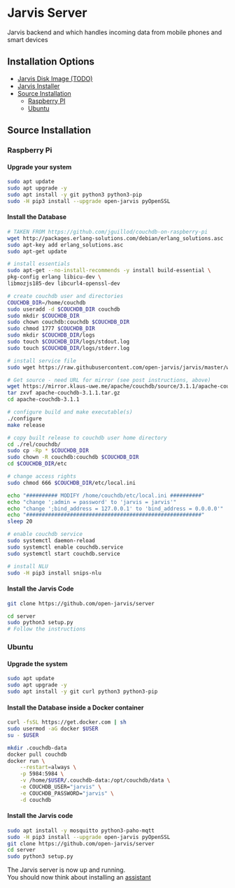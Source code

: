 # Jarvis Server

Jarvis backend and which handles incoming data from mobile phones and smart devices

## Installation Options

* [Jarvis Disk Image (TODO)](#TODO)
* [Jarvis Installer](https://github.com/open-jarvis/jarvis)
* [Source Installation](#source-installation)
    - [Raspberry PI](#rasperry-pi)
    - [Ubuntu](#ubuntu)

## Source Installation

### Raspberry Pi

#### Upgrade your system

``` bash
sudo apt update
sudo apt upgrade -y
sudo apt install -y git python3 python3-pip
sudo -H pip3 install --upgrade open-jarvis pyOpenSSL
```

#### Install the Database

``` bash
# TAKEN FROM https://github.com/jguillod/couchdb-on-raspberry-pi
wget http://packages.erlang-solutions.com/debian/erlang_solutions.asc
sudo apt-key add erlang_solutions.asc
sudo apt-get update

# install essentials
sudo apt-get --no-install-recommends -y install build-essential \
pkg-config erlang libicu-dev \
libmozjs185-dev libcurl4-openssl-dev

# create couchdb user and directories
COUCHDB_DIR=/home/couchdb
sudo useradd -d $COUCHDB_DIR couchdb
sudo mkdir $COUCHDB_DIR
sudo chown couchdb:couchdb $COUCHDB_DIR
sudo chmod 1777 $COUCHDB_DIR
sudo mkdir $COUCHDB_DIR/logs
sudo touch $COUCHDB_DIR/logs/stdout.log
sudo touch $COUCHDB_DIR/logs/stderr.log

# install service file
sudo wget https://raw.githubusercontent.com/open-jarvis/jarvis/master/web/scripts/couchdb.service -q -O /etc/systemd/system/couchdb.service

# Get source - need URL for mirror (see post instructions, above)
wget https://mirror.klaus-uwe.me/apache/couchdb/source/3.1.1/apache-couchdb-3.1.1.tar.gz
tar zxvf apache-couchdb-3.1.1.tar.gz
cd apache-couchdb-3.1.1

# configure build and make executable(s)
./configure
make release

# copy built release to couchdb user home directory
cd ./rel/couchdb/
sudo cp -Rp * $COUCHDB_DIR
sudo chown -R couchdb:couchdb $COUCHDB_DIR
cd $COUCHDB_DIR/etc

# change access rights
sudo chmod 666 $COUCHDB_DIR/etc/local.ini

echo "########## MODIFY /home/couchdb/etc/local.ini ##########"
echo "change ';admin = password' to 'jarvis = jarvis'"
echo "change ';bind_address = 127.0.0.1' to 'bind_address = 0.0.0.0'"
echo "########################################################"
sleep 20

# enable couchdb service
sudo systemctl daemon-reload
sudo systemctl enable couchdb.service
sudo systemctl start couchdb.service

# install NLU
sudo -H pip3 install snips-nlu
```

#### Install the Jarvis Code

``` bash
git clone https://github.com/open-jarvis/server

cd server
sudo python3 setup.py
# Follow the instructions
```

### Ubuntu

#### Upgrade the system

``` bash
sudo apt update
sudo apt upgrade -y
sudo apt install -y git curl python3 python3-pip
```

#### Install the Database inside a Docker container
```bash
curl -fsSL https://get.docker.com | sh
sudo usermod -aG docker $USER
su - $USER

mkdir .couchdb-data
docker pull couchdb
docker run \
    --restart=always \
    -p 5984:5984 \
    -v /home/$USER/.couchdb-data:/opt/couchdb/data \
    -e COUCHDB_USER="jarvis" \
    -e COUCHDB_PASSWORD="jarvis" \
    -d couchdb
```

#### Install the Jarvis code
```bash
sudo apt install -y mosquitto python3-paho-mqtt
sudo -H pip3 install --upgrade open-jarvis pyOpenSSL
git clone https://github.com/open-jarvis/server
cd server
sudo python3 setup.py
```

The Jarvis server is now up and running.  
You should now think about installing an <a href="https://github.com/open-jarvis/web">assistant</a>
